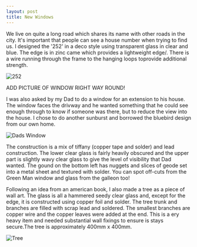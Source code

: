 ```yaml
---
layout: post
title: New Windows
---
```


We live on quite a long road which shares its name with other roads in the city. It's important that people can see a house number when trying to find us. I designed the '252' in a deco style using transparent glass in clear and blue. The edge is in zinc came which provides a lightweight edge/. There is a wire running through the frame to the hanging loops toprovide additional strength.

![252](https://lh3.googleusercontent.com/-XWctqQnuTBaA8lyFXJ_GzUxpmP3CVHXbUhOgVR_yfZ1o1GMjIR3nXYdMCAhToed7Np4m-PAEQL01hrwXslrst-gfVNLzjmM0VH-zTdyi2k7tQTUTVum8H0Bx2mMI88yaq5VwjmFsxGUH7tYLPxWuHzD5HnXfDlVFTXd3NV2_djWAJTW54_ssUDqgKlKlJ_4gt-9AIN4pmw6kFg1hR86xSNulKbgOvUaUcBDNHjaC_ujqGmjvGzsLRyZ3Fjwh-80chbSen6UZF-PNvTBR3Ly3cg9JATcq-55VB4gg2rTl9QNRwCYu1DY7yz70A6chFrqsis0m_BgzbvO7KsEBvYOw_lYun2OwyHIHSLZiDt2vbJz-tk5O2bYRKlyEQPq5vJ_0m24Jm_et0bPFVfYvZC59ZFZm6eETVPDBwo3RXM_KOqPUt327UQi-SpomzVwVp2sIkDcXugg1jCONhDib4nuOLMqltTYSFz9LtPS0FGYLtoHQPoqrU7D_keF3H7NfwohhXcDzxa4k6yGGcFRORK8e_nBzP5OWhlU4CynbY6n1H1Nh2dfniFPrQPRsUGryzF9ELkH6IZMyzEFRvP2spK2hV-G33aNJ-u4q5vlxcUoJ722l39NA4Vxy1fgz6MoGW2x9hHm7rg2J8SXODn6KBgXzBs1jOR3qqk0ldqQD6ovDq5NtkdQ54ppntr15OjZ=w1101-h657-no?authuser=0)

ADD PICTURE OF WINDOW RIGHT WAY ROUND!

I was also asked by my Dad to do a window for an extension to his house. The window faces the drivway and he wanted something that he could see enough through to know if someone was there, but to reduce the view into the house. I chose to do another sunburst and borrowed the bluebird design from our own home.

![Dads Window](https://lh3.googleusercontent.com/-2FrPm2VsH4o1vR6pO9MTnJ-tBvTR5Ml2YaPPJIDbzK2lHi0S-zjobtI1hS5THBqVSOZw_eFcKSuRcySfvAGiVy4K8TdynWypr0VEakzjsJFCwv0N6niF63cG5z1uLP72Wyr3WyrtP7LnpAeB7NF4AkZXa3TT7vJSObR-ATsit0FEY0JUK1I_Ws3NjcQfYLrd1CyhmsypPR-Z2UKh4jhZuZiUivDOCxtHIzZvfNYv7MSQ1zMdhUAzYD9LLPTkaQix9mBfghSZvVLThxHAigzxr0LmwTF8D6v3wauGaPCtEMSZJeANWY2MZZh7XSiOWvcF1KjfH7WH-OygQkPj2VyuEbDyEpfq0td3k6eMA3A_o5aoKqzLSGEHITWCiCKVJZ3FEBRdgiYrqd0mTE_ItJPl71byi3tB0ke0YVp-Vh2vTijkz-FxWF2z_Nls73--99qxETPNZmQ11D_hl66CmCRv-h9q9B6ZfAkdG0Ofhh4BnM15T3jjHlmkP2crqDk2IbbOhwmj3wClvVzqgpQ7O9oaHaycqRs6icXg2d70gikXcJlCL91zo7kBQx7SWDwidDBUJb39-9xKoc_8eFY5r7dBCuh2AxWl7zqmmJyfw4bAxvecrUYFX6FArr3au1STPoHZIUBWoYK0dvdbGjkXfJRfaqNJWFHz_t_gLtTDv1g2i3PxVgF-BSZOyVTa2ho=w877-h657-no?authuser=0)

The construction is a mix of tiffany (copper tape and solder) and lead construction. The lower clear glass is fairly heavily obscured and the upper part is slightly wavy clear glass to give the level of visibility that Dad wanted. The gound on the bottom left has nuggets and slices of geode set into a metal sheet and textured with solder. You can spot off-cuts from the Green Man window and glass from the galleon too!

Following an idea from an american book, I also made a tree as a piece of wall art. The glass is all a hammered seedy clear glass and, except for the edge, it is constructed using copper foil and solder. The tree trunk and branches are filled with scrap lead and soldered. The smallest branches are copper wire and the copper leaves were added at the end. This is a ery heavy item and needed substantial wall fixings to ensure is stays secure.The tree is approximately 400mm x 400mm.

![Tree](https://lh3.googleusercontent.com/NFUO05R2DcQEWY7wCsJKyJn9Ps6MFdqllYjxpEgjax-0zWP8k_minttuY0zHzUlzqX7GVaaOAy-F77ASrDpSGt-9e1hKy5gY4geH6gMJhAvMn9AxqAIQ7_CLtoioRNwljMhvF20RBGIjZfowhWqJIs0rd8h11ruAw-7HcWswR9LQZHkIPRzMFac_OckE7uQ0WFblk2sRBTGKVEljtAIKHinKzAh2wm8UIUbOv_AbPJGESY_pa0exPH7rzvKSlM0z_wrzqrrrWde3QzHSf99WB48qjMAteWZe00ufOffVB4rdVRU2iVaOO0YAjQ3E8Vrji99_TQRiTvE0fs1w8MaeMCTzlEVHTSFZNxoUu8W_T8pJYYGE5iiFEPyDjvA6DitggqJtpRwo8J3pLv3HgAVy8fQpLGpgREFMrJoh_7eFWzde4stqAEUZ-eB7rKB2ZGnOPPUxHYz25au9RZqmI9G1zmNpQ2MHhXnUHp7h8M1aAVQNcWbKHW8lZBAiGYfUTgKR5bryS5XRHlwRxSy4n7oLjflB6xD0zJuIMfXLpzKvi4hH-WHQnutgftGImNoIiXaMmD1EM_pNWbgN8j489lI59G5xNtAiB1RWEemYEIo2Q7BXU75j3UwUnX70d2yaZzV_Zx6naKRUpCzF0B3guPcPOAoI1MxJsTc0vR6pj_ZHzCESb2WeOqGqtsCBJEUS=w655-h657-no?authuser=0)
